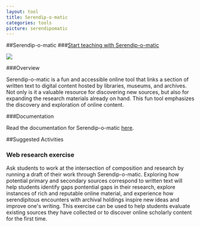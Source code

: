 ```yaml
---
layout: tool
title: Serendip-o-matic
categories: tools
picture: serendipomatic
---
```


##Serendip-o-matic <span class="arrowh2"></span>
###[Start teaching with Serendip-o-matic](http://serendipomatic.org/) <span class="arrowh3"></span>

![](http://serendipomatic.org/static/img/serendip-o-matic.png)

###Overview <span class="arrowh3"></span>

Serendip-o-matic is a fun and accessible online tool that links a section of written text to digital content hosted by libraries, museums, and archives. Not only is it a valuable resource for discovering new sources, but also for expanding the research materials already on hand. This fun tool emphasizes the discovery and exploration of online content.

###Documentation <span class="arrowh3"></span>

Read the documentation for Serendip-o-matic [here](http://serendipomatic.org/about/).

##Suggested Activities <span class="arrowh2"></span>

### Web research exercise <span class="arrowh3"></span>

Ask students to work at the intersection of composition and research by running a draft of their work through Serendip-o-matic. Exploring how potential primary and secondary sources correspond to written text will help students identify gaps pontential gaps in their research, explore instances of rich and reputable online material, and experience how serendipitous encounters with archival holdings inspire new ideas and improve one's writing. This exercise can be used to help students evaluate existing sources they have collected or to discover online scholarly content for the first time.